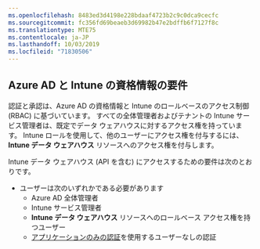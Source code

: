 ```yaml
---
ms.openlocfilehash: 8483ed3d4198e228bdaaf4723b2c9c0dca9cecfc
ms.sourcegitcommit: fc356fd69beaeb3d69982b47e2bdffb6f7127f8c
ms.translationtype: MTE75
ms.contentlocale: ja-JP
ms.lasthandoff: 10/03/2019
ms.locfileid: "71830506"
---
```

<!-- This include is part of the Intune Data Warehouse documentation. -->

## <a name="azure-ad-and-intune-credential-requirements"></a>Azure AD と Intune の資格情報の要件

認証と承認は、Azure AD の資格情報と Intune のロールベースのアクセス制御 (RBAC) に基づいています。 すべての全体管理者およびテナントの Intune サービス管理者は、既定でデータ ウェアハウスに対するアクセス権を持っています。 Intune ロールを使用して、他のユーザーにアクセス権を付与するには、**Intune データ ウェアハウス** リソースへのアクセス権を付与します。

Intune データ ウェアハウス (API を含む) にアクセスするための要件は次のとおりです。

- ユーザーは次のいずれかである必要があります
  - Azure AD 全体管理者
  - Intune サービス管理者
  - **Intune データ ウェアハウス** リソースへのロールベース アクセス権を持つユーザー
  - [アプリケーションのみの認証](../developer/data-warehouse-app-only-auth.md)を使用するユーザーなしの認証 
